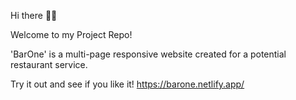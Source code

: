 Hi there 👋🏽

Welcome to my Project Repo!

'BarOne' is a multi-page responsive website created for a potential restaurant service.

Try it out and see if you like it! 
https://barone.netlify.app/
